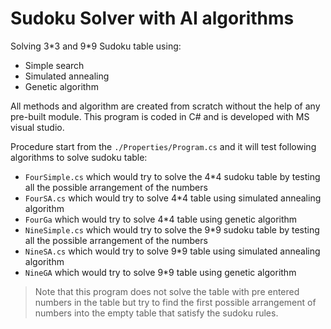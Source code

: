 # Sudoku Solver with AI algorithms

 Solving 3\*3 and 9\*9 Sudoku table using:
- Simple search
- Simulated annealing
- Genetic algorithm

All methods and algorithm are created from scratch without the help of any pre-built module. This program is coded in C# and is developed with MS visual studio.

Procedure start from the `./Properties/Program.cs` and it will test following algorithms to solve sudoku table:
- `FourSimple.cs` which would try to solve the 4\*4 sudoku table by testing all the possible arrangement of the numbers
- `FourSA.cs` which would try to solve 4\*4 table using simulated annealing algorithm
- `FourGa` which would try to solve 4\*4 table using genetic algorithm
- `NineSimple.cs` which would try to solve the 9\*9 sudoku table by testing all the possible arrangement of the numbers
- `NineSA.cs` which would try to solve 9\*9 table using simulated annealing algorithm
- `NineGA` which would try to solve 9\*9 table using genetic algorithm
> Note that this program does not solve the table with pre entered numbers in the table but try to find the first possible arrangement of numbers into the empty table that satisfy the sudoku rules.
